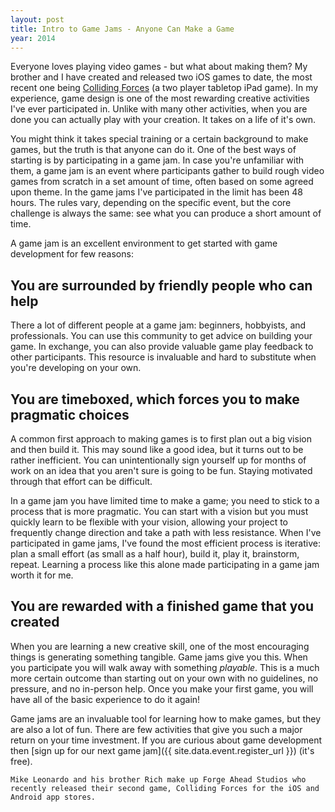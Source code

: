 ```yaml
---
layout: post
title: Intro to Game Jams - Anyone Can Make a Game
year: 2014
---
```


Everyone loves playing video games - but what about making them? My brother and I have created and released two iOS games to date, the most recent one being [Colliding Forces](http://www.collidingforcesgame.com/) (a two player tabletop iPad game). In my experience, game design is one of the most rewarding creative activities I've ever participated in. Unlike with many other activities, when you are done you can actually play with your creation. It takes on a life of it's own. 

You might think it takes special training or a certain background to make games, but the truth is that anyone can do it. One of the best ways of starting is by participating in a game jam. In case you're unfamiliar with them, a game jam is an event where participants gather to build rough video games from scratch in a set amount of time, often based on some agreed upon theme. In the game jams I've participated in the limit has been 48 hours. The rules vary, depending on the specific event, but the core challenge is always the same: see what you can produce a short amount of time. 

A game jam is an excellent environment to get started with game development for few reasons:

## You are surrounded by friendly people who can help
There a lot of different people at a game jam: beginners, hobbyists, and professionals. You can use this community to get advice on building your game. In exchange, you can also provide valuable game play feedback to other participants. This resource is invaluable and hard to substitute when you're developing on your own.

## You are timeboxed, which forces you to make pragmatic choices
A common first approach to making games is to first plan out a big vision and then build it. This may sound like a good idea, but it turns out to be rather inefficient. You can unintentionally sign yourself up for months of work on an idea that you aren't sure is going to be fun. Staying motivated through that effort can be difficult.

In a game jam you have limited time to make a game; you need to stick to a process that is more pragmatic. You can start with a vision but you must quickly learn to be flexible with your vision, allowing your project to frequently change direction and take a path with less resistance. When I've participated in game jams, I've found the most efficient process is iterative: plan a small effort (as small as a half hour), build it, play it, brainstorm, repeat. Learning a process like this alone made participating in a game jam worth it for me.

## You are rewarded with a finished game that you created
When you are learning a new creative skill, one of the most encouraging things is generating something tangible. Game jams give you this. When you participate you will walk away with something *playable*. This is a much more certain outcome than starting out on your own with no guidelines, no pressure, and no in-person help. Once you make your first game, you will have all of the basic experience to do it again!

Game jams are an invaluable tool for learning how to make games, but they are also a lot of fun. There are few activities that give you such a major return on your time investment. If you are curious about game development then [sign up for our next game jam]({{ site.data.event.register_url }}) (it's free). 

```
Mike Leonardo and his brother Rich make up Forge Ahead Studios who
recently released their second game, Colliding Forces for the iOS and
Android app stores.
```
